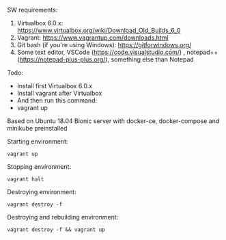 SW requirements:
1. Virtualbox 6.0.x: https://www.virtualbox.org/wiki/Download_Old_Builds_6_0
2. Vagrant: https://www.vagrantup.com/downloads.html
3. Git bash (if you're using Windows): https://gitforwindows.org/
4. Some text editor, VSCode (https://code.visualstudio.com/) , notepad++ (https://notepad-plus-plus.org/), something else than Notepad

Todo:

- Install first Virtualbox 6.0.x
- Install vagrant after Virtualbox
- And then run this command:
- vagrant up

Based on Ubuntu 18.04 Bionic server with docker-ce, docker-compose and minikube preinstalled

Starting environment:

    vagrant up

Stopping environment:

    vagrant halt

Destroying environment:

    vagrant destroy -f

Destroying and rebuilding environment:

    vagrant destroy -f && vagrant up

